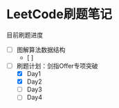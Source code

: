 # LeetCode刷题笔记

目前刷题进度

- [ ] 图解算法数据结构
  - [ ] 
- [ ] 刷题计划：剑指Offer专项突破
  - [x] Day1
  - [x] Day2
  - [ ] Day3
  - [ ] Day4